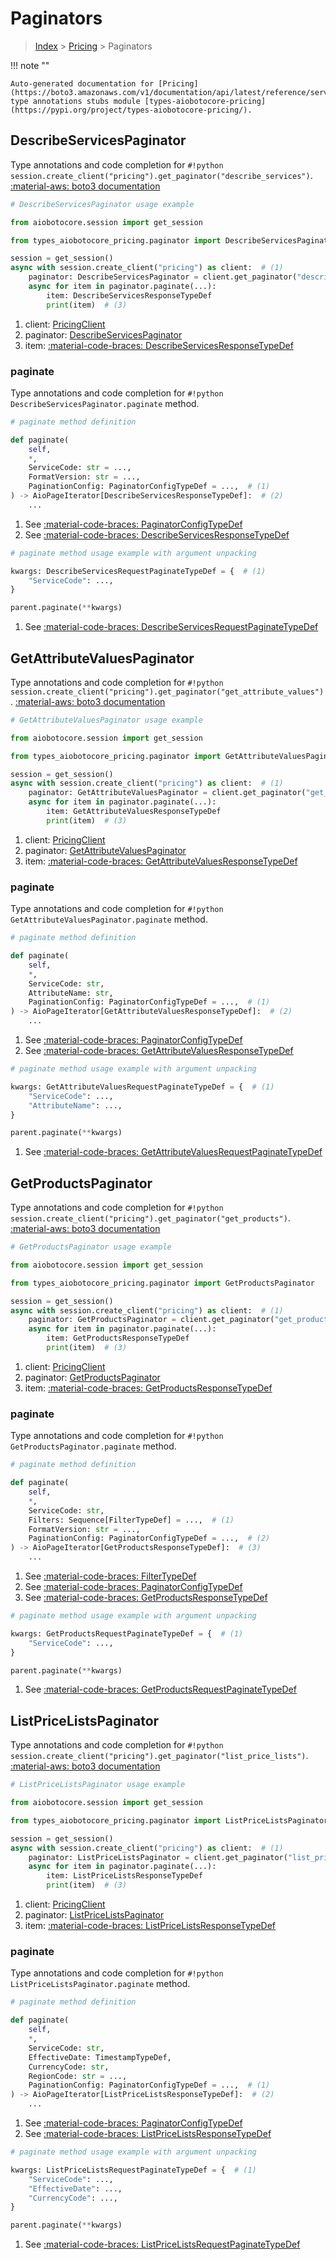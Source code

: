 # Paginators

> [Index](../README.md) > [Pricing](./README.md) > Paginators

!!! note ""

    Auto-generated documentation for [Pricing](https://boto3.amazonaws.com/v1/documentation/api/latest/reference/services/pricing.html#pricing)
    type annotations stubs module [types-aiobotocore-pricing](https://pypi.org/project/types-aiobotocore-pricing/).

## DescribeServicesPaginator

Type annotations and code completion for `#!python session.create_client("pricing").get_paginator("describe_services")`.
[:material-aws: boto3 documentation](https://boto3.amazonaws.com/v1/documentation/api/latest/reference/services/pricing/paginator/DescribeServices.html#Pricing.Paginator.DescribeServices)

```python
# DescribeServicesPaginator usage example

from aiobotocore.session import get_session

from types_aiobotocore_pricing.paginator import DescribeServicesPaginator

session = get_session()
async with session.create_client("pricing") as client:  # (1)
    paginator: DescribeServicesPaginator = client.get_paginator("describe_services")  # (2)
    async for item in paginator.paginate(...):
        item: DescribeServicesResponseTypeDef
        print(item)  # (3)
```

1. client: [PricingClient](./client.md)
2. paginator: [DescribeServicesPaginator](./paginators.md#describeservicespaginator)
3. item: [:material-code-braces: DescribeServicesResponseTypeDef](./type_defs.md#describeservicesresponsetypedef) 


### paginate

Type annotations and code completion for `#!python DescribeServicesPaginator.paginate` method.

```python
# paginate method definition

def paginate(
    self,
    *,
    ServiceCode: str = ...,
    FormatVersion: str = ...,
    PaginationConfig: PaginatorConfigTypeDef = ...,  # (1)
) -> AioPageIterator[DescribeServicesResponseTypeDef]:  # (2)
    ...
```

1. See [:material-code-braces: PaginatorConfigTypeDef](./type_defs.md#paginatorconfigtypedef) 
2. See [:material-code-braces: DescribeServicesResponseTypeDef](./type_defs.md#describeservicesresponsetypedef) 


```python
# paginate method usage example with argument unpacking

kwargs: DescribeServicesRequestPaginateTypeDef = {  # (1)
    "ServiceCode": ...,
}

parent.paginate(**kwargs)
```

1. See [:material-code-braces: DescribeServicesRequestPaginateTypeDef](./type_defs.md#describeservicesrequestpaginatetypedef) 
## GetAttributeValuesPaginator

Type annotations and code completion for `#!python session.create_client("pricing").get_paginator("get_attribute_values")`.
[:material-aws: boto3 documentation](https://boto3.amazonaws.com/v1/documentation/api/latest/reference/services/pricing/paginator/GetAttributeValues.html#Pricing.Paginator.GetAttributeValues)

```python
# GetAttributeValuesPaginator usage example

from aiobotocore.session import get_session

from types_aiobotocore_pricing.paginator import GetAttributeValuesPaginator

session = get_session()
async with session.create_client("pricing") as client:  # (1)
    paginator: GetAttributeValuesPaginator = client.get_paginator("get_attribute_values")  # (2)
    async for item in paginator.paginate(...):
        item: GetAttributeValuesResponseTypeDef
        print(item)  # (3)
```

1. client: [PricingClient](./client.md)
2. paginator: [GetAttributeValuesPaginator](./paginators.md#getattributevaluespaginator)
3. item: [:material-code-braces: GetAttributeValuesResponseTypeDef](./type_defs.md#getattributevaluesresponsetypedef) 


### paginate

Type annotations and code completion for `#!python GetAttributeValuesPaginator.paginate` method.

```python
# paginate method definition

def paginate(
    self,
    *,
    ServiceCode: str,
    AttributeName: str,
    PaginationConfig: PaginatorConfigTypeDef = ...,  # (1)
) -> AioPageIterator[GetAttributeValuesResponseTypeDef]:  # (2)
    ...
```

1. See [:material-code-braces: PaginatorConfigTypeDef](./type_defs.md#paginatorconfigtypedef) 
2. See [:material-code-braces: GetAttributeValuesResponseTypeDef](./type_defs.md#getattributevaluesresponsetypedef) 


```python
# paginate method usage example with argument unpacking

kwargs: GetAttributeValuesRequestPaginateTypeDef = {  # (1)
    "ServiceCode": ...,
    "AttributeName": ...,
}

parent.paginate(**kwargs)
```

1. See [:material-code-braces: GetAttributeValuesRequestPaginateTypeDef](./type_defs.md#getattributevaluesrequestpaginatetypedef) 
## GetProductsPaginator

Type annotations and code completion for `#!python session.create_client("pricing").get_paginator("get_products")`.
[:material-aws: boto3 documentation](https://boto3.amazonaws.com/v1/documentation/api/latest/reference/services/pricing/paginator/GetProducts.html#Pricing.Paginator.GetProducts)

```python
# GetProductsPaginator usage example

from aiobotocore.session import get_session

from types_aiobotocore_pricing.paginator import GetProductsPaginator

session = get_session()
async with session.create_client("pricing") as client:  # (1)
    paginator: GetProductsPaginator = client.get_paginator("get_products")  # (2)
    async for item in paginator.paginate(...):
        item: GetProductsResponseTypeDef
        print(item)  # (3)
```

1. client: [PricingClient](./client.md)
2. paginator: [GetProductsPaginator](./paginators.md#getproductspaginator)
3. item: [:material-code-braces: GetProductsResponseTypeDef](./type_defs.md#getproductsresponsetypedef) 


### paginate

Type annotations and code completion for `#!python GetProductsPaginator.paginate` method.

```python
# paginate method definition

def paginate(
    self,
    *,
    ServiceCode: str,
    Filters: Sequence[FilterTypeDef] = ...,  # (1)
    FormatVersion: str = ...,
    PaginationConfig: PaginatorConfigTypeDef = ...,  # (2)
) -> AioPageIterator[GetProductsResponseTypeDef]:  # (3)
    ...
```

1. See [:material-code-braces: FilterTypeDef](./type_defs.md#filtertypedef) 
2. See [:material-code-braces: PaginatorConfigTypeDef](./type_defs.md#paginatorconfigtypedef) 
3. See [:material-code-braces: GetProductsResponseTypeDef](./type_defs.md#getproductsresponsetypedef) 


```python
# paginate method usage example with argument unpacking

kwargs: GetProductsRequestPaginateTypeDef = {  # (1)
    "ServiceCode": ...,
}

parent.paginate(**kwargs)
```

1. See [:material-code-braces: GetProductsRequestPaginateTypeDef](./type_defs.md#getproductsrequestpaginatetypedef) 
## ListPriceListsPaginator

Type annotations and code completion for `#!python session.create_client("pricing").get_paginator("list_price_lists")`.
[:material-aws: boto3 documentation](https://boto3.amazonaws.com/v1/documentation/api/latest/reference/services/pricing/paginator/ListPriceLists.html#Pricing.Paginator.ListPriceLists)

```python
# ListPriceListsPaginator usage example

from aiobotocore.session import get_session

from types_aiobotocore_pricing.paginator import ListPriceListsPaginator

session = get_session()
async with session.create_client("pricing") as client:  # (1)
    paginator: ListPriceListsPaginator = client.get_paginator("list_price_lists")  # (2)
    async for item in paginator.paginate(...):
        item: ListPriceListsResponseTypeDef
        print(item)  # (3)
```

1. client: [PricingClient](./client.md)
2. paginator: [ListPriceListsPaginator](./paginators.md#listpricelistspaginator)
3. item: [:material-code-braces: ListPriceListsResponseTypeDef](./type_defs.md#listpricelistsresponsetypedef) 


### paginate

Type annotations and code completion for `#!python ListPriceListsPaginator.paginate` method.

```python
# paginate method definition

def paginate(
    self,
    *,
    ServiceCode: str,
    EffectiveDate: TimestampTypeDef,
    CurrencyCode: str,
    RegionCode: str = ...,
    PaginationConfig: PaginatorConfigTypeDef = ...,  # (1)
) -> AioPageIterator[ListPriceListsResponseTypeDef]:  # (2)
    ...
```

1. See [:material-code-braces: PaginatorConfigTypeDef](./type_defs.md#paginatorconfigtypedef) 
2. See [:material-code-braces: ListPriceListsResponseTypeDef](./type_defs.md#listpricelistsresponsetypedef) 


```python
# paginate method usage example with argument unpacking

kwargs: ListPriceListsRequestPaginateTypeDef = {  # (1)
    "ServiceCode": ...,
    "EffectiveDate": ...,
    "CurrencyCode": ...,
}

parent.paginate(**kwargs)
```

1. See [:material-code-braces: ListPriceListsRequestPaginateTypeDef](./type_defs.md#listpricelistsrequestpaginatetypedef) 
